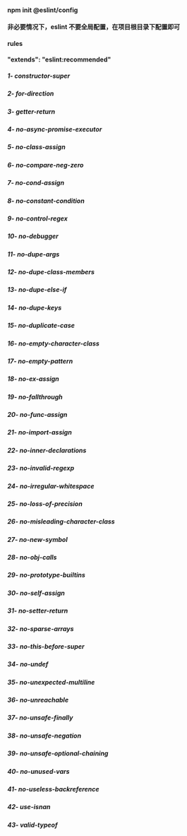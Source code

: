 #### npm init @eslint/config

#### 非必要情况下，eslint 不要全局配置，在项目根目录下配置即可

#### rules

#### "extends": "eslint:recommended"

##### 1- constructor-super

##### 2- for-direction

##### 3- getter-return

##### 4- no-async-promise-executor

##### 5- no-class-assign

##### 6- no-compare-neg-zero

##### 7- no-cond-assign

##### 8- no-constant-condition

##### 9- no-control-regex

##### 10- no-debugger

##### 11- no-dupe-args

##### 12- no-dupe-class-members

##### 13- no-dupe-else-if

##### 14- no-dupe-keys

##### 15- no-duplicate-case

##### 16- no-empty-character-class

##### 17- no-empty-pattern

##### 18- no-ex-assign

##### 19- no-fallthrough

##### 20- no-func-assign

##### 21- no-import-assign

##### 22- no-inner-declarations

##### 23- no-invalid-regexp

##### 24- no-irregular-whitespace

##### 25- no-loss-of-precision

##### 26- no-misleading-character-class

##### 27- no-new-symbol

##### 28- no-obj-calls

##### 29- no-prototype-builtins

##### 30- no-self-assign

##### 31- no-setter-return

##### 32- no-sparse-arrays

##### 33- no-this-before-super

##### 34- no-undef

##### 35- no-unexpected-multiline

##### 36- no-unreachable

##### 37- no-unsafe-finally

##### 38- no-unsafe-negation

##### 39- no-unsafe-optional-chaining

##### 40- no-unused-vars

##### 41- no-useless-backreference

##### 42- use-isnan

##### 43- valid-typeof
